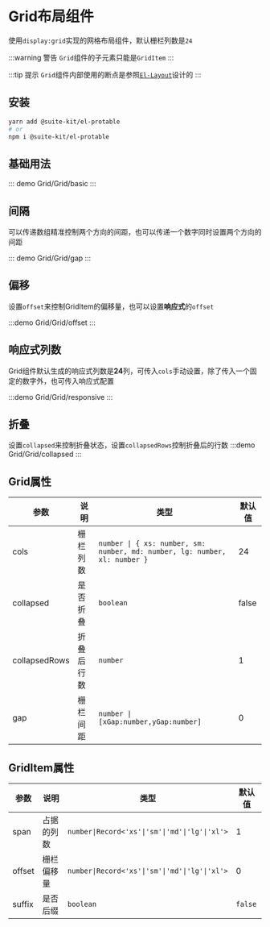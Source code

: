 # Grid布局组件

使用`display:grid`实现的网格布局组件，默认栅栏列数是`24`

:::warning 警告
`Grid`组件的子元素只能是`GridItem`
:::

:::tip 提示
`Grid`组件内部使用的断点是参照[`El-Layout`](https://element-plus.org/zh-CN/component/layout.html#col-attributes)设计的
:::

## 安装

```sh
yarn add @suite-kit/el-protable
# or
npm i @suite-kit/el-protable
```

## 基础用法

::: demo
Grid/Grid/basic
:::

## 间隔

可以传递数组精准控制两个方向的间距，也可以传递一个数字同时设置两个方向的间距

::: demo
Grid/Grid/gap
:::

## 偏移

设置`offset`来控制GridItem的偏移量，也可以设置**响应式**的`offset`

:::demo
Grid/Grid/offset
:::

## 响应式列数

Grid组件默认生成的响应式列数是**24**列，可传入`cols`手动设置，除了传入一个固定的数字外，也可传入响应式配置

:::demo
Grid/Grid/responsive
:::

## 折叠

设置`collapsed`来控制折叠状态，设置`collapsedRows`控制折叠后的行数
:::demo
Grid/Grid/collapsed
:::

## Grid属性

| 参数      | 说明                                                         | 类型                                                     | 默认值     |
| --------- | ------------------------------------------------------------ | -------------------------------------------------------- | ---------- |
| cols      | 栅栏列数                                           | `number \| { xs: number, sm: number, md: number, lg: number, xl: number }` | 24|
| collapsed  | 是否折叠                                                     | `boolean`                                                | false      |
| collapsedRows | 折叠后行数                                                  | `number`                                                 | 1         |
| gap | 栅栏间距                                                  | `number \| [xGap:number,yGap:number]`| 0|

## GridItem属性

| 参数 | 说明 | 类型 | 默认值|
| --- | --- | --- | --- |
| span | 占据的列数 | `number\|Record<'xs'\|'sm'\|'md'\|'lg'\|'xl'>` | 1 |
| offset | 栅栏偏移量 | `number\|Record<'xs'\|'sm'\|'md'\|'lg'\|'xl'>` | 0 |
| suffix | 是否后缀 | `boolean` | `false` |
